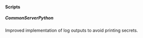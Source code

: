 #### Scripts

##### CommonServerPython

Improved implementation of log outputs to avoid printing secrets.
